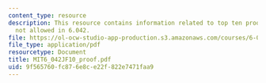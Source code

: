 ```yaml
---
content_type: resource
description: This resource contains information related to top ten proof techniques
  not allowed in 6.042.
file: https://ol-ocw-studio-app-production.s3.amazonaws.com/courses/6-042j-mathematics-for-computer-science-fall-2010/9f565760fc876e8ce22f822e7471faa9_MIT6_042JF10_proof.pdf
file_type: application/pdf
resourcetype: Document
title: MIT6_042JF10_proof.pdf
uid: 9f565760-fc87-6e8c-e22f-822e7471faa9
---
```

